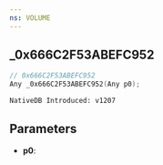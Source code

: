 ```yaml
---
ns: VOLUME
---
```

## _0x666C2F53ABEFC952

```c
// 0x666C2F53ABEFC952
Any _0x666C2F53ABEFC952(Any p0);
```

```
NativeDB Introduced: v1207
```

## Parameters
* **p0**:
